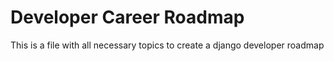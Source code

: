 # Developer Career Roadmap

This is a file with all necessary topics to create a django developer roadmap
